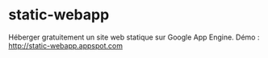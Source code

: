 # static-webapp
Héberger gratuitement un site web statique sur Google App Engine.
Démo : http://static-webapp.appspot.com
